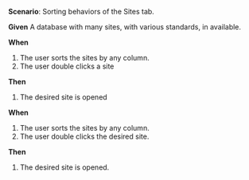 **Scenario**: Sorting behaviors of the Sites tab.
  
**Given** 
A database with many sites, with various standards, in available.

**When**

1. The user sorts the sites by any column.
2. The user double clicks a site

**Then**
1. The desired site is opened


**When**
1. The user sorts the sites by any column.
2. The user double clicks the desired site.

**Then**
1. The desired site is opened.